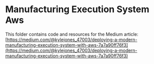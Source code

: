 # Manufacturing Execution System Aws

This folder contains code and resources for the Medium article:
[https://medium.com/@kylejones_47003/deploying-a-modern-manufacturing-execution-system-with-aws-7a7a90ff76f3](https://medium.com/@kylejones_47003/deploying-a-modern-manufacturing-execution-system-with-aws-7a7a90ff76f3)
